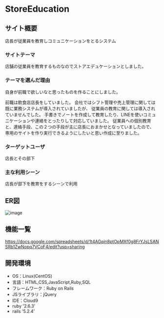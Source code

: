 # StoreEducation

## サイト概要
店長が従業員を教育しコミュニケーションをとるシステム

### サイトテーマ
店舗の従業員を教育するものなのでストアエデュケーションとしました。

### テーマを選んだ理由
自身が前職で欲しいなと思ったものを作ることにしました。

前職は飲食店店長をしていました。
会社ではシフト管理や売上管理に関しては既に業務システムが導入されていましたが、
従業員の教育に関しては導入されていませんでした。
手書きでノートを作成して教育したり、LINEを使いコミュニケーションや連絡をとったりして対応していました。
従業員への個別教育と、連絡手段、この２つの手段が主に店長におまかせとなっていましたので、
専用のサイトを作り実行できるようにしたいと思い作成に至りました。

### ターゲットユーザ
店長とその部下

### 主な利用シーン
店長が部下を教育をするシーンで利用

## ER図
![image](https://user-images.githubusercontent.com/76615633/118229626-4ab80e80-b4c7-11eb-99d6-e4f45b584bdc.png)


## 機能一覧
https://docs.google.com/spreadsheets/d/1t4AGqin8ptOpMXf0g8FrYJsLSANSRb1ZwNopq7VCoF4/edit?usp=sharing





## 開発環境
- OS：Linux(CentOS)
- 言語：HTML,CSS,JavaScript,Ruby,SQL
- フレームワーク：Ruby on Rails
- JSライブラリ：jQuery
- IDE：Cloud9
- ruby '2.6.3'
- rails '5.2.4'


